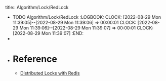 title:: Algorithm/Lock/RedLock

- TODO Algorithm/Lock/RedLock
  :LOGBOOK:
  CLOCK: [2022-08-29 Mon 11:39:05]--[2022-08-29 Mon 11:39:06] =>  00:00:01
  CLOCK: [2022-08-29 Mon 11:39:06]--[2022-08-29 Mon 11:39:07] =>  00:00:01
  CLOCK: [2022-08-29 Mon 11:39:07]
  :END:
-
- # Reference
	- [Distributed Locks with Redis](https://redis.io/docs/reference/patterns/distributed-locks/)